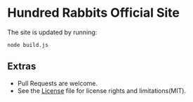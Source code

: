 # Hundred Rabbits Official Site

The site is updated by running:

```
node build.js
```

## Extras

- Pull Requests are welcome.
- See the [License](LICENSE) file for license rights and limitations(MIT).
